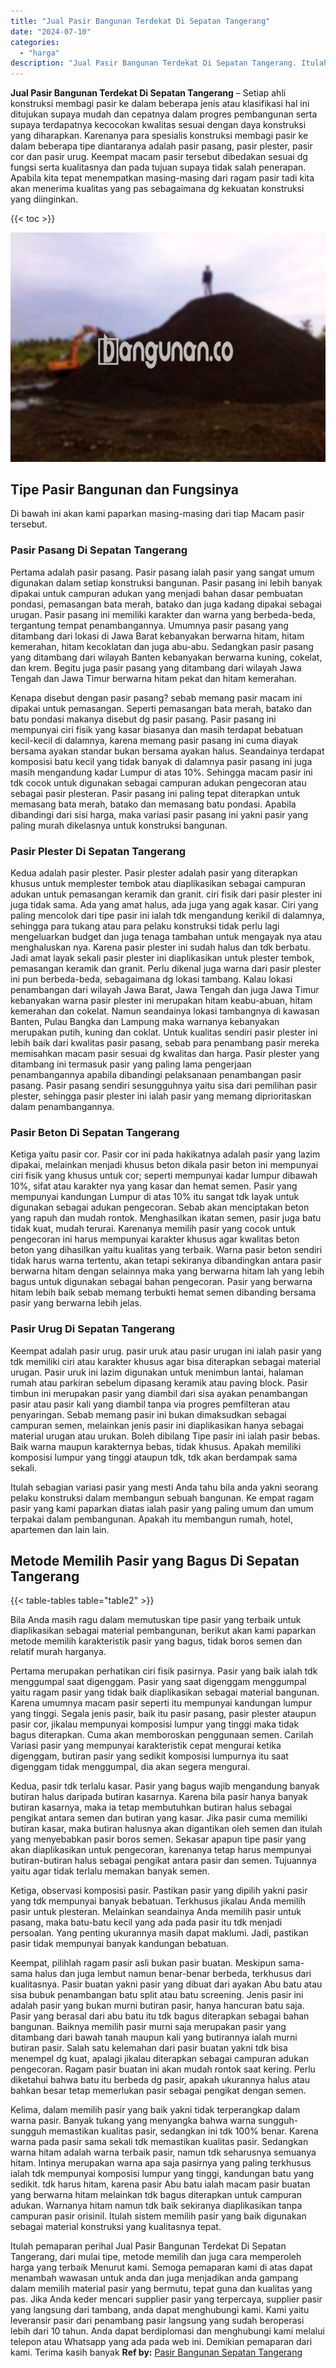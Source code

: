 ```yaml
---
title: "Jual Pasir Bangunan Terdekat Di Sepatan Tangerang"
date: "2024-07-10"
categories: 
  - "harga"
description: "Jual Pasir Bangunan Terdekat Di Sepatan Tangerang. Itulah pemaparan perihal Jual Pasir Bangunan Terdekat Di Sepatan Tangerang, dari mulai tipe, metode memili..."
---
```


**Jual Pasir Bangunan Terdekat Di Sepatan Tangerang** – Setiap ahli konstruksi membagi pasir ke dalam beberapa jenis atau klasifikasi hal ini ditujukan supaya mudah dan cepatnya dalam progres pembangunan serta supaya terdapatnya kecocokan kwalitas sesuai dengan daya konstruksi yang diharapkan. Karenanya para spesialis konstruksi membagi pasir ke dalam beberapa tipe diantaranya adalah pasir pasang, pasir plester, pasir cor dan pasir urug. Keempat macam pasir tersebut dibedakan sesuai dg fungsi serta kualitasnya dan pada tujuan supaya tidak salah penerapan. Apabila kita tepat menempatkan masing-masing dari ragam pasir tadi kita akan menerima kualitas yang pas sebagaimana dg kekuatan konstruksi yang diinginkan.

{{< toc >}}

![Jual Pasir Bangunan Terdekat Di Sepatan Tangerang](/images/jual-pasir-bangunan-68.png)

## Tipe Pasir Bangunan dan Fungsinya

Di bawah ini akan kami paparkan masing-masing dari tiap Macam pasir tersebut.

### Pasir Pasang Di Sepatan Tangerang

Pertama adalah pasir pasang. Pasir pasang ialah pasir yang sangat umum digunakan dalam setiap konstruksi bangunan. Pasir pasang ini lebih banyak dipakai untuk campuran adukan yang menjadi bahan dasar pembuatan pondasi, pemasangan bata merah, batako dan juga kadang dipakai sebagai urugan. Pasir pasang ini memiliki karakter dan warna yang berbeda-beda, tergantung tempat penambangannya. Umumnya pasir pasang yang ditambang dari lokasi di Jawa Barat kebanyakan berwarna hitam, hitam kemerahan, hitam kecoklatan dan juga abu-abu. Sedangkan pasir pasang yang ditambang dari wilayah Banten kebanyakan berwarna kuning, cokelat, dan krem. Begitu juga pasir pasang yang ditambang dari wilayah Jawa Tengah dan Jawa Timur berwarna hitam pekat dan hitam kemerahan.

Kenapa disebut dengan pasir pasang? sebab memang pasir macam ini dipakai untuk pemasangan. Seperti pemasangan bata merah, batako dan batu pondasi makanya disebut dg pasir pasang. Pasir pasang ini mempunyai ciri fisik yang kasar biasanya dan masih terdapat bebatuan kecil-kecil di dalamnya, karena memang pasir pasang ini cuma diayak bersama ayakan standar bukan bersama ayakan halus. Seandainya terdapat komposisi batu kecil yang tidak banyak di dalamnya pasir pasang ini juga masih mengandung kadar Lumpur di atas 10%. Sehingga macam pasir ini tdk cocok untuk digunakan sebagai campuran adukan pengecoran atau sebagai pasir plesteran. Pasir pasang ini paling tepat diterapkan untuk memasang bata merah, batako dan memasang batu pondasi. Apabila dibandingi dari sisi harga, maka variasi pasir pasang ini yakni pasir yang paling murah dikelasnya untuk konstruksi bangunan.

### Pasir Plester Di Sepatan Tangerang

Kedua adalah pasir plester. Pasir plester adalah pasir yang diterapkan khusus untuk memplester tembok atau diaplikasikan sebagai campuran adukan untuk pemasangan keramik dan granit. ciri fisik dari pasir plester ini juga tidak sama. Ada yang amat halus, ada juga yang agak kasar. Ciri yang paling mencolok dari tipe pasir ini ialah tdk mengandung kerikil di dalamnya, sehingga para tukang atau para pelaku konstruksi tidak perlu lagi mengeluarkan budget dan juga tenaga tambahan untuk mengayak nya atau menghaluskan nya. Karena pasir plester ini sudah halus dan tdk berbatu. Jadi amat layak sekali pasir plester ini diaplikasikan untuk plester tembok, pemasangan keramik dan granit. Perlu dikenal juga warna dari pasir plester ini pun berbeda-beda, sebagaimana dg lokasi tambang. Kalau lokasi penambangan dari wilayah Jawa Barat, Jawa Tengah dan juga Jawa Timur kebanyakan warna pasir plester ini merupakan hitam keabu-abuan, hitam kemerahan dan cokelat. Namun seandainya lokasi tambangnya di kawasan Banten, Pulau Bangka dan Lampung maka warnanya kebanyakan merupakan putih, kuning dan coklat. Untuk kualitas sendiri pasir plester ini lebih baik dari kwalitas pasir pasang, sebab para penambang pasir mereka memisahkan macam pasir sesuai dg kwalitas dan harga. Pasir plester yang ditambang ini termasuk pasir yang paling lama pengerjaan penambangannya apabila dibandingi pelaksanaan penambangan pasir pasang. Pasir pasang sendiri sesungguhnya yaitu sisa dari pemilihan pasir plester, sehingga pasir plester ini ialah pasir yang memang diprioritaskan dalam penambangannya.

### Pasir Beton Di Sepatan Tangerang

Ketiga yaitu pasir cor. Pasir cor ini pada hakikatnya adalah pasir yang lazim dipakai, melainkan menjadi khusus beton dikala pasir beton ini mempunyai ciri fisik yang khusus untuk cor; seperti mempunyai kadar lumpur dibawah 10%, sifat atau karakter nya yang kasar dan hemat semen. Pasir yang mempunyai kandungan Lumpur di atas 10% itu sangat tdk layak untuk digunakan sebagai adukan pengecoran. Sebab akan menciptakan beton yang rapuh dan mudah rontok. Menghasilkan ikatan semen, pasir juga batu tidak kuat, mudah terurai. Karenanya memilih pasir yang cocok untuk pengecoran ini harus mempunyai karakter khusus agar kwalitas beton beton yang dihasilkan yaitu kualitas yang terbaik. Warna pasir beton sendiri tidak harus warna tertentu, akan tetapi sekiranya dibandingkan antara pasir berwarna hitam dengan selainnya maka yang berwarna hitam lah yang lebih bagus untuk digunakan sebagai bahan pengecoran. Pasir yang berwarna hitam lebih baik sebab memang terbukti hemat semen dibanding bersama pasir yang berwarna lebih jelas.

### Pasir Urug Di Sepatan Tangerang

Keempat adalah pasir urug. pasir uruk atau pasir urugan ini ialah pasir yang tdk memiliki ciri atau karakter khusus agar bisa diterapkan sebagai material urugan. Pasir uruk ini lazim digunakan untuk menimbun lantai, halaman rumah atau parkiran sebelum dipasang keramik atau paving block. Pasir timbun ini merupakan pasir yang diambil dari sisa ayakan penambangan pasir atau pasir kali yang diambil tanpa via progres pemfilteran atau penyaringan. Sebab memang pasir ini bukan dimaksudkan sebagai campuran semen, melainkan jenis pasir ini diaplikasikan hanya sebagai material urugan atau urukan. Boleh dibilang Tipe pasir ini ialah pasir bebas. Baik warna maupun karakternya bebas, tidak khusus. Apakah memiliki komposisi lumpur yang tinggi ataupun tdk, tdk akan berdampak sama sekali.

Itulah sebagian variasi pasir yang mesti Anda tahu bila anda yakni seorang pelaku konstruksi dalam membangun sebuah bangunan. Ke empat ragam pasir yang kami paparkan diatas ialah pasir yang paling umum dan umum terpakai dalam pembangunan. Apakah itu membangun rumah, hotel, apartemen dan lain lain.

## Metode Memilih Pasir yang Bagus Di Sepatan Tangerang

{{< table-tables table="table2" >}}

Bila Anda masih ragu dalam memutuskan tipe pasir yang terbaik untuk diaplikasikan sebagai material pembangunan, berikut akan kami paparkan metode memilih karakteristik pasir yang bagus, tidak boros semen dan relatif murah harganya.

Pertama merupakan perhatikan ciri fisik pasirnya. Pasir yang baik ialah tdk menggumpal saat digenggam. Pasir yang saat digenggam menggumpal yaitu ragam pasir yang tidak baik diaplikasikan sebagai material bangunan. Karena umumnya macam pasir seperti itu mempunyai kandungan lumpur yang tinggi. Segala jenis pasir, baik itu pasir pasang, pasir plester ataupun pasir cor, jikalau mempunyai komposisi lumpur yang tinggi maka tidak bagus diterapkan. Cuma akan memboroskan penggunaan semen. Carilah Variasi pasir yang mempunyai karakteristik cepat mengurai ketika digenggam, butiran pasir yang sedikit komposisi lumpurnya itu saat digenggam tidak menggumpal, dia akan segera mengurai.

Kedua, pasir tdk terlalu kasar. Pasir yang bagus wajib mengandung banyak butiran halus daripada butiran kasarnya. Karena bila pasir hanya banyak butiran kasarnya, maka ia tetap membutuhkan butiran halus sebagai pengikat antara semen dan butiran yang kasar. Jika pasir cuma memiliki butiran kasar, maka butiran halusnya akan digantikan oleh semen dan itulah yang menyebabkan pasir boros semen. Sekasar apapun tipe pasir yang akan diaplikasikan untuk pengecoran, karenanya tetap harus mempunyai butiran-butiran halus sebagai pengikat antara pasir dan semen. Tujuannya yaitu agar tidak terlalu memakan banyak semen.

Ketiga, observasi komposisi pasir. Pastikan pasir yang dipilih yakni pasir yang tdk mempunyai banyak bebatuan. Terkhusus jikalau Anda memilih pasir untuk plesteran. Melainkan seandainya Anda memilih pasir untuk pasang, maka batu-batu kecil yang ada pada pasir itu tdk menjadi persoalan. Yang penting ukurannya masih dapat maklumi. Jadi, pastikan pasir tidak mempunyai banyak kandungan bebatuan.

Keempat, pilihlah ragam pasir asli bukan pasir buatan. Meskipun sama-sama halus dan juga lembut namun benar-benar berbeda, terkhusus dari kualitasnya. Pasir buatan yakni pasir yang dibuat dari ayakan Abu batu atau sisa bubuk penambangan batu split atau batu screening. Jenis pasir ini adalah pasir yang bukan murni butiran pasir, hanya hancuran batu saja. Pasir yang berasal dari abu batu itu tdk bagus diterapkan sebagai bahan bangunan. Baiknya memilih pasir murni saja merupakan pasir yang ditambang dari bawah tanah maupun kali yang butirannya ialah murni butiran pasir. Salah satu kelemahan dari pasir buatan yakni tdk bisa menempel dg kuat, apalagi jikalau diterapkan sebagai campuran adukan pengecoran. Ragam pasir buatan ini akan mudah rontok saat kering. Perlu diketahui bahwa batu itu berbeda dg pasir, apakah ukurannya halus atau bahkan besar tetap memerlukan pasir sebagai pengikat dengan semen.

Kelima, dalam memilih pasir yang baik yakni tidak terperangkap dalam warna pasir. Banyak tukang yang menyangka bahwa warna sungguh-sungguh memastikan kualitas pasir, sedangkan ini tdk 100% benar. Karena warna pada pasir sama sekali tdk memastikan kualitas pasir. Sedangkan warna hitam adalah warna terbaik pasir, namun tdk seharusnya semuanya hitam. Intinya merupakan warna apa saja pasirnya yang paling terkhusus ialah tdk mempunyai komposisi lumpur yang tinggi, kandungan batu yang sedikit. tdk harus hitam, karena pasir Abu batu ialah macam pasir buatan yang berwarna hitam melainkan tdk bagus diterapkan untuk campuran adukan. Warnanya hitam namun tdk baik sekiranya diaplikasikan tanpa campuran pasir orisinil. Itulah sistem memilih pasir yang baik digunakan sebagai material konstruksi yang kualitasnya tepat.

Itulah pemaparan perihal Jual Pasir Bangunan Terdekat Di Sepatan Tangerang, dari mulai tipe, metode memilih dan juga cara memperoleh harga yang terbaik Menurut kami. Semoga pemaparan kami di atas dapat menambah wawasan untuk anda dan juga menjadikan anda gampang dalam memilih material pasir yang bermutu, tepat guna dan kualitas yang pas. Jika Anda keder mencari supplier pasir yang terpercaya, supplier pasir yang langsung dari tambang, anda dapat menghubungi kami. Kami yaitu leveransir pasir dari penambang pasir langsung yang sudah beroperasi lebih dari 10 tahun. Anda dapat berdiplomasi dan menghubungi kami melalui telepon atau Whatsapp yang ada pada web ini. Demikian pemaparan dari kami. Terima kasih banyak
**Ref by:** [Pasir Bangunan Sepatan Tangerang](https://id.wikipedia.org/wiki/Pasir)
